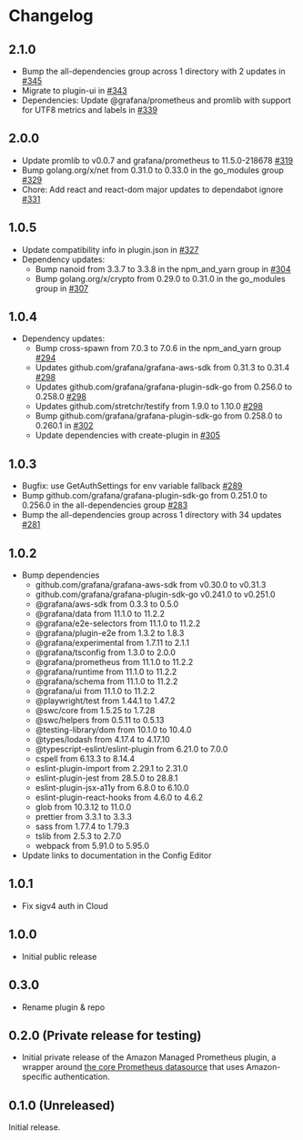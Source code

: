 # Changelog

## 2.1.0

- Bump the all-dependencies group across 1 directory with 2 updates in [#345](https://github.com/grafana/grafana-amazonprometheus-datasource/pull/345)
- Migrate to plugin-ui in [#343](https://github.com/grafana/grafana-amazonprometheus-datasource/pull/343)
- Dependencies: Update @grafana/prometheus and promlib with support for UTF8 metrics and labels in [#339](https://github.com/grafana/grafana-amazonprometheus-datasource/pull/339)

## 2.0.0

- Update promlib to v0.0.7 and grafana/prometheus to 11.5.0-218678 [#319](https://github.com/grafana/grafana-amazonprometheus-datasource/pull/319)
- Bump golang.org/x/net from 0.31.0 to 0.33.0 in the go_modules group [#329](https://github.com/grafana/grafana-amazonprometheus-datasource/pull/329)
- Chore: Add react and react-dom major updates to dependabot ignore [#331](https://github.com/grafana/grafana-amazonprometheus-datasource/pull/331)

## 1.0.5

- Update compatibility info in plugin.json in [#327](https://github.com/grafana/grafana-amazonprometheus-datasource/pull/327)
- Dependency updates:
  - Bump nanoid from 3.3.7 to 3.3.8 in the npm_and_yarn group in [#304](https://github.com/grafana/grafana-amazonprometheus-datasource/pull/304)
  - Bump golang.org/x/crypto from 0.29.0 to 0.31.0 in the go_modules group in [#307](https://github.com/grafana/grafana-amazonprometheus-datasource/pull/307)

## 1.0.4

- Dependency updates:
  - Bump cross-spawn from 7.0.3 to 7.0.6 in the npm_and_yarn group [#294](https://github.com/grafana/grafana-amazonprometheus-datasource/pull/294)
  - Updates github.com/grafana/grafana-aws-sdk from 0.31.3 to 0.31.4 [#298](https://github.com/grafana/grafana-amazonprometheus-datasource/pull/298)
  - Updates github.com/grafana/grafana-plugin-sdk-go from 0.256.0 to 0.258.0 [#298](https://github.com/grafana/grafana-amazonprometheus-datasource/pull/298)
  - Updates github.com/stretchr/testify from 1.9.0 to 1.10.0 [#298](https://github.com/grafana/grafana-amazonprometheus-datasource/pull/298)
  - Bump github.com/grafana/grafana-plugin-sdk-go from 0.258.0 to 0.260.1 in [#302](https://github.com/grafana/grafana-amazonprometheus-datasource/pull/302)
  - Update dependencies with create-plugin in [#305](https://github.com/grafana/grafana-amazonprometheus-datasource/pull/305)

## 1.0.3

- Bugfix: use GetAuthSettings for env variable fallback [#289](https://github.com/grafana/grafana-amazonprometheus-datasource/pull/289)
- Bump github.com/grafana/grafana-plugin-sdk-go from 0.251.0 to 0.256.0 in the all-dependencies group [#283](https://github.com/grafana/grafana-amazonprometheus-datasource/pull/283)
- Bump the all-dependencies group across 1 directory with 34 updates [#281](https://github.com/grafana/grafana-amazonprometheus-datasource/pull/281)

## 1.0.2

- Bump dependencies
  - github.com/grafana/grafana-aws-sdk from v0.30.0 to v0.31.3
  - github.com/grafana/grafana-plugin-sdk-go v0.241.0 to v0.251.0
  - @grafana/aws-sdk from 0.3.3 to 0.5.0
  - @grafana/data from 11.1.0 to 11.2.2
  - @grafana/e2e-selectors from 11.1.0 to 11.2.2
  - @grafana/plugin-e2e from 1.3.2 to 1.8.3
  - @grafana/experimental from 1.7.11 to 2.1.1
  - @grafana/tsconfig from 1.3.0 to 2.0.0
  - @grafana/prometheus from 11.1.0 to 11.2.2
  - @grafana/runtime from 11.1.0 to 11.2.2
  - @grafana/schema from 11.1.0 to 11.2.2
  - @grafana/ui from 11.1.0 to 11.2.2
  - @playwright/test from 1.44.1 to 1.47.2
  - @swc/core from 1.5.25 to 1.7.28
  - @swc/helpers from 0.5.11 to 0.5.13
  - @testing-library/dom from 10.1.0 to 10.4.0
  - @types/lodash from 4.17.4 to 4.17.10
  - @typescript-eslint/eslint-plugin from 6.21.0 to 7.0.0
  - cspell from 6.13.3 to 8.14.4
  - eslint-plugin-import from 2.29.1 to 2.31.0
  - eslint-plugin-jest from 28.5.0 to 28.8.1
  - eslint-plugin-jsx-a11y from 6.8.0 to 6.10.0
  - eslint-plugin-react-hooks from 4.6.0 to 4.6.2
  - glob from 10.3.12 to 11.0.0
  - prettier from 3.3.1 to 3.3.3
  - sass from 1.77.4 to 1.79.3
  - tslib from 2.5.3 to 2.7.0
  - webpack from 5.91.0 to 5.95.0
- Update links to documentation in the Config Editor

## 1.0.1

- Fix sigv4 auth in Cloud

## 1.0.0

- Initial public release

## 0.3.0

- Rename plugin & repo

## 0.2.0 (Private release for testing)

- Initial private release of the Amazon Managed Prometheus plugin, a wrapper around [the core Prometheus datasource](https://grafana.com/docs/grafana/latest/datasources/prometheus/) that uses Amazon-specific authentication.

## 0.1.0 (Unreleased)

Initial release.
